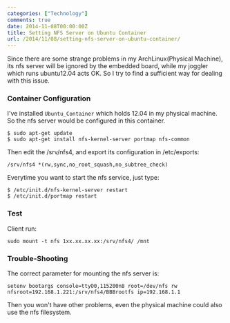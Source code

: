 ```yaml
---
categories: ["Technology"]
comments: true
date: 2014-11-08T00:00:00Z
title: Setting NFS Server on Ubuntu Container
url: /2014/11/08/setting-nfs-server-on-ubuntu-container/
---
```


Since there are some strange problems in my ArchLinux(Physical Machine), its nfs server will be ignored by the embedded board, while my joggler which runs ubuntu12.04 acts OK. So I try to find a sufficient way for dealing with this issue.    
### Container Configuration
I've installed `Ubuntu_Container` which holds 12.04 in my physical machine. So the nfs server would be configured in this container.    

```
$ sudo apt-get update
$ sudo apt-get install nfs-kernel-server portmap nfs-common

```
Then edit the /srv/nfs4, and export its configuration in /etc/exports:    

```
/srv/nfs4 *(rw,sync,no_root_squash,no_subtree_check)

```
Everytime you want to start the nfs service, just type:    

```
$ /etc/init.d/nfs-kernel-server restart
$ /etc/init.d/portmap restart

```
### Test
Client run:    

```
sudo mount -t nfs 1xx.xx.xx.xx:/srv/nfs4/ /mnt

```
### Trouble-Shooting
The correct parameter for mounting the nfs server is:    

```
setenv bootargs console=ttyO0,115200n8 root=/dev/nfs rw nfsroot=192.168.1.221:/srv/nfs4/BBBrootfs ip=192.168.1.1

```
Then you won't have other problems, even the physical machine could also use the nfs filesystem.    
